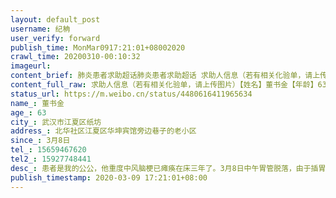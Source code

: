 ```yaml
---
layout: default_post
username: 纪柟
user_verify: forward
publish_time: MonMar0917:21:01+08002020
crawl_time: 20200310-00:10:32
imageurl: 
content_brief: 肺炎患者求助超话肺炎患者求助超话 求助人信息（若有相关化验单，请上传图片）【姓名】董书金【年龄】63【所在城市】武汉市江夏区纸坊【所在小区、社区】北华社区江夏区华坤宾馆旁边巷子的老小区【患病时间】3月8日【联系方式】●●●【其他紧急联系人】●●●【病情描述】  ...全文
content_full_raw: 求助人信息（若有相关化验单，请上传图片）【姓名】董书金【年龄】63【所在城市】武汉市江夏区纸坊【所在小区、社区】北华社区江夏区华坤宾馆旁边巷子的老小区【患病时间】3月8日【联系方式】●●●【其他紧急联系人】●●●【病情描述】患者是我的公公，他重度中风脑梗已瘫痪在床三年了。3月8日中午胃管脱落，由于插胃管需要专业的医护人员才能操作，导致公公到现在都没有正常进流食，婆婆只能给公公喂牛奶汤水来维持他的营养。从昨天中午到现在姐姐联系了社区，社区也没办法联系到专业人士上门插胃管，联系江夏区卫计委也是踢皮球，都解决不了。本来想让已经上一线的护士表妹远程操作来插胃管，但这个太专业了，我们一般人操作不来，也不能把在一线医院的妹妹接回来。所以实在没有办法，请大家帮下我们，江夏纸坊有没有能插胃管的医护人员帮帮忙，特殊时期真的麻烦了大家了。
status_url: https://m.weibo.cn/status/4480616411965634
name_: 董书金
age_: 63
city_: 武汉市江夏区纸坊
address_: 北华社区江夏区华坤宾馆旁边巷子的老小区
since_: 3月8日
tel_: 15659467620
tel2_: 15927748441
desc_: 患者是我的公公，他重度中风脑梗已瘫痪在床三年了。3月8日中午胃管脱落，由于插胃管需要专业的医护人员才能操作，导致公公到现在都没有正常进流食，婆婆只能给公公喂牛奶汤水来维持他的营养。从昨天中午到现在姐姐联系了社区，社区也没办法联系到专业人士上门插胃管，联系江夏区卫计委也是踢皮球，都解决不了。本来想让已经上一线的护士表妹远程操作来插胃管，但这个太专业了，我们一般人操作不来，也不能把在一线医院的妹妹接回来。所以实在没有办法，请大家帮下我们，江夏纸坊有没有能插胃管的医护人员帮帮忙，特殊时期真的麻烦了大家了。
publish_timestamp: 2020-03-09 17:21:01+08:00
---
```

